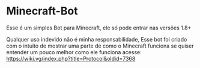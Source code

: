 # Minecraft-Bot

Esse é um simples Bot para Minecraft, ele só pode entrar nas versões 1.8+

Qualquer uso indevido não é minha responsabilidade, Esse bot foi criado com o intuito de mostrar uma parte de como o Minecraft funciona
se quiser entender um pouco melhor como ele funciona acesse: https://wiki.vg/index.php?title=Protocol&oldid=7368
